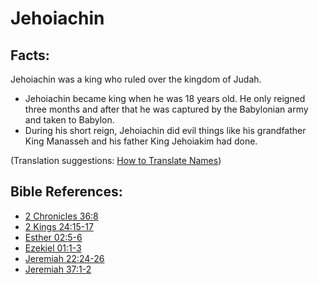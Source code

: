 # Jehoiachin #

## Facts: ##

Jehoiachin was a king who ruled over the kingdom of Judah.

* Jehoiachin became king when he was 18 years old. He only reigned three months and after that he was captured by the Babylonian army and taken to Babylon.
* During his short reign, Jehoiachin did evil things like his grandfather King Manasseh and his father King Jehoiakim had done.

(Translation suggestions: [How to Translate Names](en/ta-vol1/translate/man/translate-names))



## Bible References: ##

* [2 Chronicles 36:8](en/tn/2ch/help/36/08)
* [2 Kings 24:15-17](en/tn/2ki/help/24/15)
* [Esther 02:5-6](en/tn/est/help/02/05)
* [Ezekiel 01:1-3](en/tn/ezk/help/01/01)
* [Jeremiah 22:24-26](en/tn/jer/help/22/24)
* [Jeremiah 37:1-2](en/tn/jer/help/37/01)